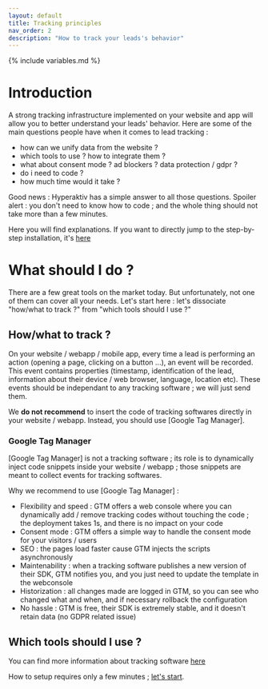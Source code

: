 ```yaml
---
layout: default
title: Tracking principles
nav_order: 2
description: "How to track your leads's behavior"
---
```

{% include variables.md %}

# Introduction

A strong tracking infrastructure implemented on your website and app will allow you to better understand your leads' behavior.
Here are some of the main questions people have when it comes to lead tracking :
* how can we unify data from the website ?
* which tools to use ? how to integrate them ?
* what about consent mode ? ad blockers ? data protection / gdpr ?
* do i need to code ?
* how much time would it take ?

Good news : Hyperaktiv has a simple answer to all those questions.
Spoiler alert : you don't need to know how to code ; and the whole thing should not take more than a few minutes.

Here you will find explanations.
If you want to directly jump to the step-by-step installation, it's [here](/pages/Tracking_setup.html)

# What should I do ?

There are a few great tools on the market today. But unfortunately, not one of them can cover all your needs.
Let's start here : let's dissociate "how/what to track ?" from "which tools should I use ?"

## How/what to track ?
On your website / webapp / mobile app, every time a lead is performing an action (opening a page, clicking on a button ...), an event will be recorded. This event contains properties (timestamp, identification of the lead, information about their device / web browser, language, location etc). These events should be independant to any tracking software ; we will just send them.

We **do not recommend** to insert the code of tracking softwares directly in your website / webapp. Instead, you should use [Google Tag Manager].

### Google Tag Manager

[Google Tag Manager] is not a tracking software ; its role is to dynamically inject code snippets inside your website / webapp ; those snippets are meant to collect events for tracking softwares.

Why we recommend to use [Google Tag Manager] :
* Flexibility and speed : GTM offers a web console where you can dynamically add / remove tracking codes without touching the code ; the deployment takes 1s, and there is no impact on your code
* Consent mode : GTM offers a simple way to handle the consent mode for your visitors / users
* SEO : the pages load faster cause GTM injects the scripts asynchronously
* Maintenability : when a tracking software publishes a new version of their SDK, GTM notifies you, and you just need to update the template in the webconsole
* Historization : all changes made are logged in GTM, so you can see who changed what and when, and if necessary rollback the configuration
* No hassle : GTM is free, their SDK is extremely stable, and it doesn't retain data (no GDPR related issue)

## Which tools should I use ?

You can find more information about tracking software [here](/pageS/Tracking_softwares)

How to setup requires only a few minutes ; [let's start](/pages/Tracking_setup).

